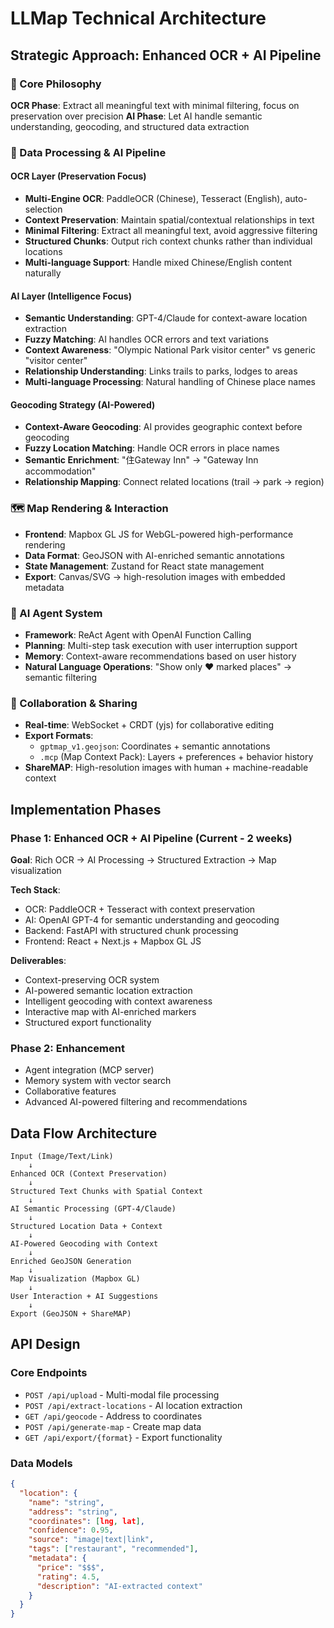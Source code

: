 # LLMap Technical Architecture

## Strategic Approach: Enhanced OCR + AI Pipeline

### 🎯 Core Philosophy
**OCR Phase**: Extract all meaningful text with minimal filtering, focus on preservation over precision
**AI Phase**: Let AI handle semantic understanding, geocoding, and structured data extraction

### 🧠 Data Processing & AI Pipeline

#### OCR Layer (Preservation Focus)
- **Multi-Engine OCR**: PaddleOCR (Chinese), Tesseract (English), auto-selection
- **Context Preservation**: Maintain spatial/contextual relationships in text
- **Minimal Filtering**: Extract all meaningful text, avoid aggressive filtering
- **Structured Chunks**: Output rich context chunks rather than individual locations
- **Multi-language Support**: Handle mixed Chinese/English content naturally

#### AI Layer (Intelligence Focus)
- **Semantic Understanding**: GPT-4/Claude for context-aware location extraction
- **Fuzzy Matching**: AI handles OCR errors and text variations
- **Context Awareness**: "Olympic National Park visitor center" vs generic "visitor center"
- **Relationship Understanding**: Links trails to parks, lodges to areas
- **Multi-language Processing**: Natural handling of Chinese place names

#### Geocoding Strategy (AI-Powered)
- **Context-Aware Geocoding**: AI provides geographic context before geocoding
- **Fuzzy Location Matching**: Handle OCR errors in place names
- **Semantic Enrichment**: "住Gateway Inn" → "Gateway Inn accommodation"
- **Relationship Mapping**: Connect related locations (trail → park → region)

### 🗺️ Map Rendering & Interaction
- **Frontend**: Mapbox GL JS for WebGL-powered high-performance rendering
- **Data Format**: GeoJSON with AI-enriched semantic annotations
- **State Management**: Zustand for React state management
- **Export**: Canvas/SVG → high-resolution images with embedded metadata

### 🤖 AI Agent System
- **Framework**: ReAct Agent with OpenAI Function Calling
- **Planning**: Multi-step task execution with user interruption support
- **Memory**: Context-aware recommendations based on user history
- **Natural Language Operations**: "Show only ❤️ marked places" → semantic filtering

### 🔄 Collaboration & Sharing
- **Real-time**: WebSocket + CRDT (yjs) for collaborative editing
- **Export Formats**: 
  - `gptmap_v1.geojson`: Coordinates + semantic annotations
  - `.mcp` (Map Context Pack): Layers + preferences + behavior history
- **ShareMAP**: High-resolution images with human + machine-readable context

## Implementation Phases

### Phase 1: Enhanced OCR + AI Pipeline (Current - 2 weeks)
**Goal**: Rich OCR → AI Processing → Structured Extraction → Map visualization

**Tech Stack**:
- OCR: PaddleOCR + Tesseract with context preservation
- AI: OpenAI GPT-4 for semantic understanding and geocoding
- Backend: FastAPI with structured chunk processing
- Frontend: React + Next.js + Mapbox GL JS

**Deliverables**:
- Context-preserving OCR system
- AI-powered semantic location extraction
- Intelligent geocoding with context awareness
- Interactive map with AI-enriched markers
- Structured export functionality

### Phase 2: Enhancement
- Agent integration (MCP server)
- Memory system with vector search
- Collaborative features
- Advanced AI-powered filtering and recommendations

## Data Flow Architecture

```
Input (Image/Text/Link) 
    ↓
Enhanced OCR (Context Preservation)
    ↓
Structured Text Chunks with Spatial Context
    ↓
AI Semantic Processing (GPT-4/Claude)
    ↓
Structured Location Data + Context
    ↓
AI-Powered Geocoding with Context
    ↓
Enriched GeoJSON Generation
    ↓
Map Visualization (Mapbox GL)
    ↓
User Interaction + AI Suggestions
    ↓
Export (GeoJSON + ShareMAP)
```

## API Design

### Core Endpoints
- `POST /api/upload` - Multi-modal file processing
- `POST /api/extract-locations` - AI location extraction
- `GET /api/geocode` - Address to coordinates
- `POST /api/generate-map` - Create map data
- `GET /api/export/{format}` - Export functionality

### Data Models
```json
{
  "location": {
    "name": "string",
    "address": "string", 
    "coordinates": [lng, lat],
    "confidence": 0.95,
    "source": "image|text|link",
    "tags": ["restaurant", "recommended"],
    "metadata": {
      "price": "$$$",
      "rating": 4.5,
      "description": "AI-extracted context"
    }
  }
}
```